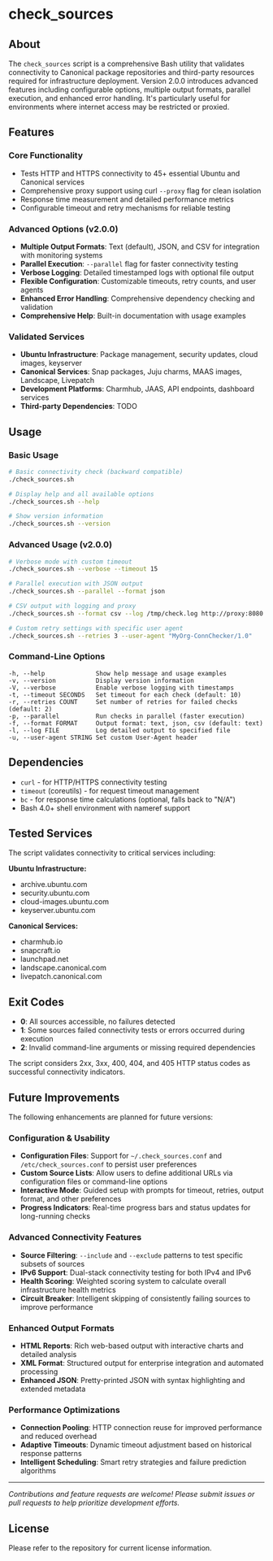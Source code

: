 # check_sources

## About

The `check_sources` script is a comprehensive Bash utility that validates connectivity to Canonical package repositories and third-party resources required for infrastructure deployment. Version 2.0.0 introduces advanced features including configurable options, multiple output formats, parallel execution, and enhanced error handling. It's particularly useful for environments where internet access may be restricted or proxied.

## Features

### Core Functionality

- Tests HTTP and HTTPS connectivity to 45+ essential Ubuntu and Canonical services
- Comprehensive proxy support using curl `--proxy` flag for clean isolation
- Response time measurement and detailed performance metrics
- Configurable timeout and retry mechanisms for reliable testing

### Advanced Options (v2.0.0)

- **Multiple Output Formats**: Text (default), JSON, and CSV for integration with monitoring systems
- **Parallel Execution**: `--parallel` flag for faster connectivity testing
- **Verbose Logging**: Detailed timestamped logs with optional file output
- **Flexible Configuration**: Customizable timeouts, retry counts, and user agents
- **Enhanced Error Handling**: Comprehensive dependency checking and validation
- **Comprehensive Help**: Built-in documentation with usage examples

### Validated Services

- **Ubuntu Infrastructure**: Package management, security updates, cloud images, keyserver
- **Canonical Services**: Snap packages, Juju charms, MAAS images, Landscape, Livepatch
- **Development Platforms**: Charmhub, JAAS, API endpoints, dashboard services  
- **Third-party Dependencies**: TODO

## Usage

### Basic Usage

```bash
# Basic connectivity check (backward compatible)
./check_sources.sh

# Display help and all available options
./check_sources.sh --help

# Show version information
./check_sources.sh --version
```

### Advanced Usage (v2.0.0)

```bash
# Verbose mode with custom timeout
./check_sources.sh --verbose --timeout 15

# Parallel execution with JSON output
./check_sources.sh --parallel --format json

# CSV output with logging and proxy
./check_sources.sh --format csv --log /tmp/check.log http://proxy:8080

# Custom retry settings with specific user agent
./check_sources.sh --retries 3 --user-agent "MyOrg-ConnChecker/1.0"
```

### Command-Line Options

```
-h, --help              Show help message and usage examples
-v, --version           Display version information  
-V, --verbose           Enable verbose logging with timestamps
-t, --timeout SECONDS   Set timeout for each check (default: 10)
-r, --retries COUNT     Set number of retries for failed checks (default: 2)
-p, --parallel          Run checks in parallel (faster execution)
-f, --format FORMAT     Output format: text, json, csv (default: text)  
-l, --log FILE          Log detailed output to specified file
-u, --user-agent STRING Set custom User-Agent header
```

## Dependencies

- `curl` - for HTTP/HTTPS connectivity testing
- `timeout` (coreutils) - for request timeout management  
- `bc` - for response time calculations (optional, falls back to "N/A")
- Bash 4.0+ shell environment with nameref support

## Tested Services

The script validates connectivity to critical services including:

**Ubuntu Infrastructure:**

- archive.ubuntu.com
- security.ubuntu.com
- cloud-images.ubuntu.com
- keyserver.ubuntu.com

**Canonical Services:**

- charmhub.io
- snapcraft.io
- launchpad.net
- landscape.canonical.com
- livepatch.canonical.com


## Exit Codes

- **0**: All sources accessible, no failures detected
- **1**: Some sources failed connectivity tests or errors occurred during execution  
- **2**: Invalid command-line arguments or missing required dependencies

The script considers 2xx, 3xx, 400, 404, and 405 HTTP status codes as successful connectivity indicators.

## Future Improvements

The following enhancements are planned for future versions:

### Configuration & Usability

- **Configuration Files**: Support for `~/.check_sources.conf` and `/etc/check_sources.conf` to persist user preferences
- **Custom Source Lists**: Allow users to define additional URLs via configuration files or command-line options
- **Interactive Mode**: Guided setup with prompts for timeout, retries, output format, and other preferences
- **Progress Indicators**: Real-time progress bars and status updates for long-running checks

### Advanced Connectivity Features  

- **Source Filtering**: `--include` and `--exclude` patterns to test specific subsets of sources
- **IPv6 Support**: Dual-stack connectivity testing for both IPv4 and IPv6
- **Health Scoring**: Weighted scoring system to calculate overall infrastructure health metrics
- **Circuit Breaker**: Intelligent skipping of consistently failing sources to improve performance

### Enhanced Output Formats

- **HTML Reports**: Rich web-based output with interactive charts and detailed analysis
- **XML Format**: Structured output for enterprise integration and automated processing  
- **Enhanced JSON**: Pretty-printed JSON with syntax highlighting and extended metadata

### Performance Optimizations

- **Connection Pooling**: HTTP connection reuse for improved performance and reduced overhead
- **Adaptive Timeouts**: Dynamic timeout adjustment based on historical response patterns  
- **Intelligent Scheduling**: Smart retry strategies and failure prediction algorithms

---

*Contributions and feature requests are welcome! Please submit issues or pull requests to help prioritize development efforts.*

## License

Please refer to the repository for current license information.

